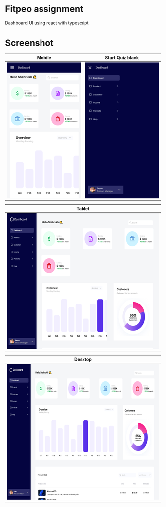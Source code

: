 # Fitpeo assignment
Dashboard UI using react with typescript

# Screenshot

|                      Mobile                       |                     Start Quiz black                      |
|:-------------------------------------------------:|:---------------------------------------------------------:|
| <img src="./screenshots/mobile.png" height="438"> | <img src="./screenshots/mobile-sidebar.png" height="438"> |

|                      Tablet                      |
|:------------------------------------------------:|
| <img src="./screenshots/i-pad.png" height="438"> |

|                      Desktop                       |
|:--------------------------------------------------:|
| <img src="./screenshots/desktop.png" height="438"> |
